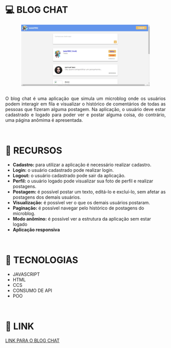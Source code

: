 <h1>💻 BLOG CHAT</h1>

<div style="display:flex; justify-content:center">
<img width="80%" src="./src/assets/blog-chat.jpg"/>
</div>
<br>

<p style="text-align:justify">O blog chat é uma aplicação que simula um microblog onde os usuários podem interagir em fila e visualizar o histórico de comentários de todas as pessoas que fizeram alguma postagem. Na aplicação, o usuário deve estar cadastrado e logado para poder ver e postar alguma coisa, do contrário, uma página anômima é apresentada.</p><br>

<h1>🔨 RECURSOS</h1>

<ul>
<li><strong>Cadastro:</strong> para utilizar a aplicação é necessário realizar cadastro.</li>
<li><strong>Login:</strong> o usuário cadastrado pode realizar login.</li>
<li><strong>Logout:</strong> o usuário cadastrado pode sair da aplicação.</li>
<li><strong>Perfil:</strong> o usuário logado pode visualizar sua foto de perfil e realizar postagens.</li>
<li><strong>Postagem:</strong> é possível postar um texto, editá-lo e excluí-lo, sem afetar as postagens dos demais usuários.</li>
<li><strong>Visualização:</strong> é possível ver o que os demais usuários postaram.</li>
<li><strong>Paginação:</strong> é possível navegar pelo histórico de postagens do microblog.</li>
<li><strong>Modo anômino:</strong> é possível ver a estrutura da aplicação sem estar logado</li>
<li><strong>Aplicação responsiva</strong></li>
</ul><br>

<h1>🚀 TECNOLOGIAS</h1>

<ul>
<li>JAVASCRIPT</li>
<li>HTML</li>
<li>CCS</li>
<li>CONSUMO DE API</li>
<li>POO</li>
</ul><br>

<h1>🔗 LINK</h1>

<a href="https://project-js-blog-chat.vercel.app/" target="_blank">LINK PARA O BLOG CHAT</a>
